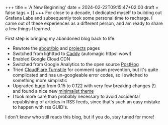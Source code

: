 +++
title = 'A New Beginning'
date = 2024-02-22T09:15:47+02:00
draft = false
tags = []
+++
For close to a decade, I dedicated myself to building out Grafana Labs and subsequently took some personal time to recharge.
I came out of these experiences as a different person, and am ready to share a few things I learned.

First step is bringing my abandoned blog back to life:

* Rewrote the [about/bio](/about) and [projects](/projects) pages
* Switched from lighttpd to [Caddy](https://caddyserver.com/) (automagic https! wow!)
* Enabled Google Cloud CDN
* Switched from Google Analytics to the open source [PostHog](https://posthog.com/)
* Tried [CloudFlare Turnstile](https://www.cloudflare.com/products/turnstile/) for comment spam prevention, but it's quite complicated and has un-googleable error codes, so i switched to something more simplistic
* Upgraded [hugo](https://gohugo.io/) from 0.15 to 0.122 with very few breaking changes (!) and found a nice new [minimalist theme](https://github.com/hugo-sid/hugo-blog-awesome/)
* I took more care than probably necessary to avoid accidental republishing of articles in RSS feeds, since that's such an easy mistake to happen with rss GUID's.


I don't know who still reads this blog, but if you do, stay tuned for more!

